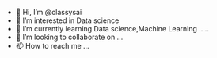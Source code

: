 - 👋 Hi, I’m @classysai
- 👀 I’m interested in Data science
- 🌱 I’m currently learning  Data science,Machine Learning .....
- 💞️ I’m looking to collaborate on ...
- 📫 How to reach me ...

<!---
classysai/classysai is a ✨ special ✨ repository because its `README.md` (this file) appears on your GitHub profile.
You can click the Preview link to take a look at your changes.
--->
